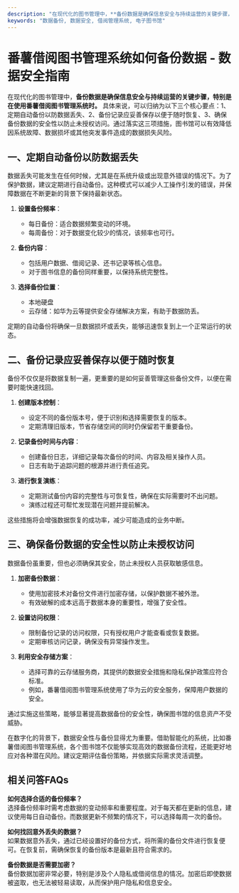 ```yaml
---
description: "在现代化的图书管理中，**备份数据是确保信息安全与持续运营的关键步骤，特别是在使用番薯借阅图书管理系统时。** 具体来说，可以归纳为以下三个核心要点：1、定期自动备份以防数据丢失、2、备份记录应妥善保存以便于随时恢复、3、确保备份数据的安全性以防止未授权访问。通过落实这三项措施，图书馆可以有效降低因系统故障、数据损坏或其他突发事件造成的数据损失风险。"
keywords: "数据备份, 数据安全, 借阅管理系统, 电子图书馆"
---
```

# 番薯借阅图书管理系统如何备份数据 - 数据安全指南

在现代化的图书管理中，**备份数据是确保信息安全与持续运营的关键步骤，特别是在使用番薯借阅图书管理系统时。** 具体来说，可以归纳为以下三个核心要点：1、定期自动备份以防数据丢失、2、备份记录应妥善保存以便于随时恢复、3、确保备份数据的安全性以防止未授权访问。通过落实这三项措施，图书馆可以有效降低因系统故障、数据损坏或其他突发事件造成的数据损失风险。

## **一、定期自动备份以防数据丢失**

数据丢失可能发生在任何时候，尤其是在系统升级或出现意外错误的情况下。为了保护数据，建议定期进行自动备份。这种模式可以减少人工操作引发的错误，并保障数据在不断更新的背景下保持最新状态。

1. **设置备份频率**：
   - 每日备份：适合数据频繁变动的环境。
   - 每周备份：对于数据变化较少的情况，该频率也可行。
  
2. **备份内容**：
   - 包括用户数据、借阅记录、还书记录等核心信息。
   - 对于图书信息的备份同样重要，以保持系统完整性。

3. **选择备份位置**：
   - 本地硬盘
   - 云存储：如华为云等提供安全存储解决方案，有助于数据防丢。

定期的自动备份将确保一旦数据损坏或丢失，能够迅速恢复到上一个正常运行的状态。

## **二、备份记录应妥善保存以便于随时恢复**

备份不仅仅是将数据复制一遍，更重要的是如何妥善管理这些备份文件，以便在需要时能快速找回。

1. **创建版本控制**：
   - 设定不同的备份版本号，便于识别和选择需要恢复的版本。
   - 定期清理旧版本，节省存储空间的同时仍保留若干重要备份。

2. **记录备份时间与内容**：
   - 创建备份日志，详细记录每次备份的时间、内容及相关操作人员。
   - 日志有助于追踪问题的根源并进行责任追究。

3. **进行恢复演练**：
   - 定期测试备份内容的完整性与可恢复性，确保在实际需要时不出问题。
   - 演练过程还可帮忙发现潜在问题并提前解决。

这些措施将会增强数据恢复的成功率，减少可能造成的业务中断。

## **三、确保备份数据的安全性以防止未授权访问**

数据备份虽重要，但也必须确保其安全，防止未授权人员获取敏感信息。

1. **加密备份数据**：
   - 使用加密技术对备份文件进行加密存储，以保护数据不被外泄。
   - 有效破解的成本远高于数据本身的重要性，增强了安全性。

2. **设置访问权限**：
   - 限制备份记录的访问权限，只有授权用户才能查看或恢复数据。
   - 定期审核访问记录，确保没有异常操作发生。

3. **利用安全存储方案**：
   - 选择可靠的云存储服务商，其提供的数据安全措施和隐私保护政策应符合标准。
   - 例如，番薯借阅图书管理系统使用了华为云的安全服务，保障用户数据的安全。

通过实施这些策略，能够显著提高数据备份的安全性，确保图书馆的信息资产不受威胁。

在数字化的背景下，数据安全性与备份显得尤为重要。借助智能化的系统，比如番薯借阅图书管理系统，各个图书馆不仅能够实现高效的数据备份流程，还能更好地应对各种潜在风险。建议定期评估备份策略，并依据实际需求灵活调整。

## **相关问答FAQs**

**如何选择合适的备份频率？**  
选择备份频率时需考虑数据的变动频率和重要程度。对于每天都在更新的信息，建议使用每日自动备份。而数据更新不频繁的情况下，可以选择每周一次的备份。

**如何找回意外丢失的数据？**  
如果数据意外丢失，通过已经设置好的备份方式，将所需的备份文件进行恢复便可。在恢复前，需确保恢复的备份版本是最新且符合需求的。

**备份数据是否需要加密？**  
备份数据加密非常必要，特别是涉及个人隐私或借阅信息的情况。加密后即使数据被盗取，也无法被轻易读取，从而保护用户隐私和信息安全。
